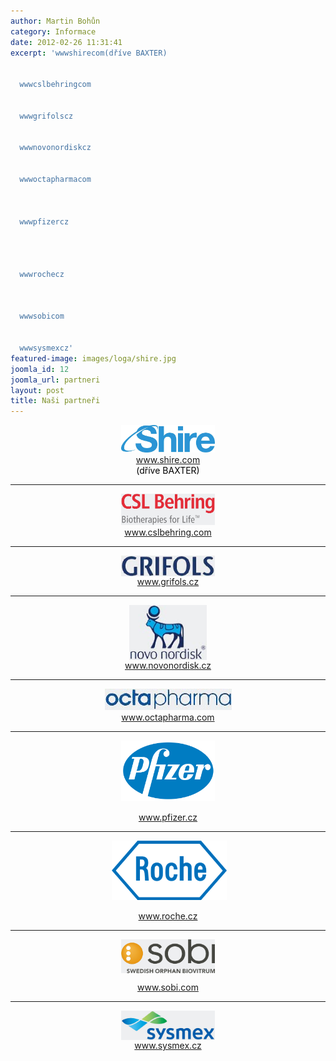 ```yaml
---
author: Martin Bohůn
category: Informace
date: 2012-02-26 11:31:41
excerpt: 'wwwshirecom(dříve BAXTER)


  wwwcslbehringcom


  wwwgrifolscz


  wwwnovonordiskcz


  wwwoctapharmacom



  wwwpfizercz


   

  wwwrochecz



  wwwsobicom


  wwwsysmexcz'
featured-image: images/loga/shire.jpg
joomla_id: 12
joomla_url: partneri
layout: post
title: Naši partneři
---
```


<p style="text-align: center;"><img src="images/loga/shire.jpg" border="0" width="150" height="44" /><br /><a href="https://www.shire.com/" target="_blank" title="Shire">www.shire.com</a><a href="http://www.baxalta.com/index.page" target="_blank" title="Baxalta"><br /></a><span style="color: #000000;">(dříve BAXTER)</span></p>
<hr />
<p style="text-align: center;"><img src="images/loga/cslbehring.jpg" border="0" width="150" height="50" style="margin-left: 10px; margin-right: 10px;" /><br /><a href="http://www.cslbehring.com/" target="_blank" title="CSL Behring">www.cslbehring.com</a></p>
<hr />
<p style="text-align: center;"><img src="images/loga/grifols.jpg" border="0" width="150" style="vertical-align: middle; margin-left: 10px; margin-right: 10px;" /><br /><a href="http://www.grifols.cz" target="_blank" title="Grifols">www.grifols.cz</a></p>
<hr />
<p style="text-align: center;"><img src="images/loga/nn.jpg" border="0" width="124" height="88" style="margin-left: auto; margin-right: auto; display: block;" /><a href="http://www.novonordisk.cz" target="_blank" title="Novo Nordisk">www.novonordisk.cz</a></p>
<hr />
<p style="text-align: center;"><img src="images/loga/octapharma.jpg" border="0" alt="" /><br /><a href="http://www.octapharma.com" target="_blank" title="Octapharma">www.octapharma.com</a></p>
<hr />
<p style="text-align: center;"><a href="https://www.pfizer.cz/" target="_blank" title="Pfizer"><img src="images/loga/pfizer.png" border="0" alt="" width="150" height="97" /></a></p>
<p style="text-align: center;"><a href="https://www.pfizer.cz/" target="_blank" title="Pfizer">www.pfizer.cz</a></p>
<hr />
<p style="text-align: center;"> <img src="images/loga/roche.png" border="0" alt="" width="184" height="95" /></p>
<p style="text-align: center;"><a href="http://www.roche.cz/" target="_blank" title="Roche s.r.o.">www.roche.cz</a></p>
<hr />
<p style="text-align: center;"><img src="images/loga/sobi_orange_cmyk_3d.jpg" border="0" width="150" style="margin-left: auto; margin-right: auto; display: block;" /></p>
<p style="text-align: center;"><a href="http://www.sobi.com" target="_blank" title="Sobi">www.sobi.com</a></p>
<hr />
<p style="text-align: center;"><img src="images/loga/sysmexx.jpg" border="0" width="150" height="47" style="margin-left: auto; margin-right: auto; display: block;" /><a href="http://www.sysmex.cz" target="_blank" title="Sysmex">www.sysmex.cz</a></p>